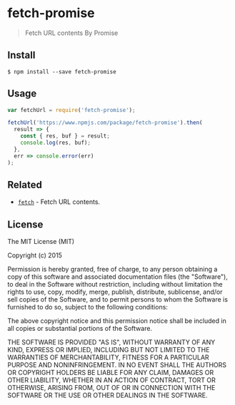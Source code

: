 # fetch-promise

> Fetch URL contents By Promise

## Install

```
$ npm install --save fetch-promise
```


## Usage

```js
var fetchUrl = require('fetch-promise');

fetchUrl('https://www.npmjs.com/package/fetch-promise').then(
  result => {
    const { res, buf } = result;
    console.log(res, buf);
  },
  err => console.error(err)
);
```


## Related

- [`fetch`](https://www.npmjs.com/package/fetch) - Fetch URL contents.


## License

The MIT License (MIT)

Copyright (c) 2015 

Permission is hereby granted, free of charge, to any person obtaining a copy
of this software and associated documentation files (the "Software"), to deal
in the Software without restriction, including without limitation the rights
to use, copy, modify, merge, publish, distribute, sublicense, and/or sell
copies of the Software, and to permit persons to whom the Software is
furnished to do so, subject to the following conditions:

The above copyright notice and this permission notice shall be included in all
copies or substantial portions of the Software.

THE SOFTWARE IS PROVIDED "AS IS", WITHOUT WARRANTY OF ANY KIND, EXPRESS OR
IMPLIED, INCLUDING BUT NOT LIMITED TO THE WARRANTIES OF MERCHANTABILITY,
FITNESS FOR A PARTICULAR PURPOSE AND NONINFRINGEMENT. IN NO EVENT SHALL THE
AUTHORS OR COPYRIGHT HOLDERS BE LIABLE FOR ANY CLAIM, DAMAGES OR OTHER
LIABILITY, WHETHER IN AN ACTION OF CONTRACT, TORT OR OTHERWISE, ARISING FROM,
OUT OF OR IN CONNECTION WITH THE SOFTWARE OR THE USE OR OTHER DEALINGS IN THE
SOFTWARE.
